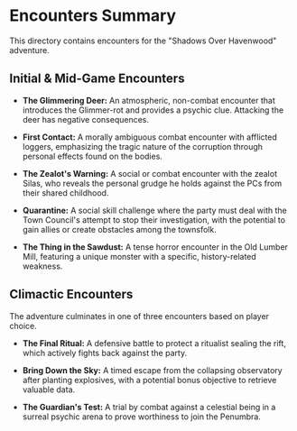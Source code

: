 # Encounters Summary

This directory contains encounters for the "Shadows Over Havenwood" adventure.

## Initial & Mid-Game Encounters

*   **The Glimmering Deer:** An atmospheric, non-combat encounter that introduces the Glimmer-rot and provides a psychic clue. Attacking the deer has negative consequences.

*   **First Contact:** A morally ambiguous combat encounter with afflicted loggers, emphasizing the tragic nature of the corruption through personal effects found on the bodies.

*   **The Zealot's Warning:** A social or combat encounter with the zealot Silas, who reveals the personal grudge he holds against the PCs from their shared childhood.

*   **Quarantine:** A social skill challenge where the party must deal with the Town Council's attempt to stop their investigation, with the potential to gain allies or create obstacles among the townsfolk.

*   **The Thing in the Sawdust:** A tense horror encounter in the Old Lumber Mill, featuring a unique monster with a specific, history-related weakness.

## Climactic Encounters

The adventure culminates in one of three encounters based on player choice.

*   **The Final Ritual:** A defensive battle to protect a ritualist sealing the rift, which actively fights back against the party.

*   **Bring Down the Sky:** A timed escape from the collapsing observatory after planting explosives, with a potential bonus objective to retrieve valuable data.

*   **The Guardian's Test:** A trial by combat against a celestial being in a surreal psychic arena to prove worthiness to join the Penumbra.